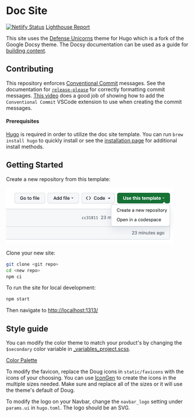 # Doc Site

[![Netlify
Status](https://api.netlify.com/api/v1/badges/08298495-7854-4063-b400-7cf291fe5d63/deploy-status)](https://app.netlify.com/sites/lula-docs/deploys)
[Lighthouse Report](lula-docs.netlify.app/reports/lighthouse.html")

This site uses the [Defense Unicorns](https://github.com/defenseunicorns/defense-unicorns-hugo-theme) theme for Hugo
which is a fork of the Google Docsy theme. The Docsy documentation can be used as a guide for [building content](https://www.docsy.dev/docs/adding-content/).

## Contributing

This repository enforces [Conventional Commit](https://www.conventionalcommits.org/en/v1.0.0/) messages. See the
documentation for [`release-please`](https://github.com/googleapis/release-please#how-should-i-write-my-commits) for correctly formatting commit messages. [This video](https://www.youtube.com/watch?v=lwGcnDgwmFc&ab_channel=Syntax) does a good job of showing how to add the `Conventional Commit` VSCode extension to use when creating the commit messages.

#### Prerequisites

[Hugo](https://gohugo.io/documentation/) is required in order to utilize the doc site template. You can run `brew install hugo` to quickly install or see the [installation page](https://gohugo.io/installation/) for additional install methods.

## Getting Started

Create a new repository from this template:

![How to use](static/img/how-to-use.png)

Clone your new site:

```bash
git clone <git repo>
cd <new repo>
npm ci
```

To run the site for local development:

```bash
npm start
```

Then navigate to [http://localhost:1313/](http://localhost:1313/)

## Style guide

You can modify the color theme to match your product's by changing the `$secondary` color variable in [_variables_project.scss](assets/scss/_variables_project.scss).

[Color Palette](https://www.figma.com/file/aNnt9Ip7IFTs9hnfqrYGl4/Unicorn-UI?type=design&mode=design)

To modify the favicon, replace the Doug icons in `static/favicons` with the icons of your choosing. You can use
[IconGen](http://cthedot.de/icongen) to create the icons in the multiple sizes needed. Make sure and replace all of the
sizes or it will use the theme's default of Doug.

To modify the logo on your Navbar, change the `navbar_logo` setting under `params.ui` in `hugo.toml`. The logo should be
an SVG.
